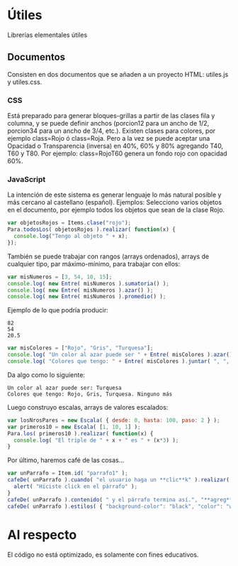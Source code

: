 # Útiles
Librerías elementales útiles
## Documentos
Consisten en dos documentos que se añaden a un proyecto HTML: utiles.js y utiles.css.

### CSS
Está preparado para generar bloques-grillas a partir de las clases fila y columna, y se puede definir anchos (porcion12 para un ancho de 1/2, porcion34 para un ancho de 3/4, etc.).
Existen clases para colores, por ejemplo class=Rojo ó class=Roja. Pero a la vez se puede aceptar una Opacidad o Transparencia (inversa) en 40%, 60% y 80% agregando T40, T60 y T80. Por ejemplo: class=RojoT60 genera un fondo rojo con opacidad 60%.

### JavaScript
La intención de este sistema es generar lenguaje lo más natural posible y más cercano al castellano (español).
Ejemplos:
Selecciono varios objetos en el documento, por ejemplo todos los objetos que sean de la clase Rojo.

```javascript
var objetosRojos = Items.clase("rojo");
Para.todosLos( objetosRojos ).realizar( function(x) {
  console.log("Tengo al objeto " + x);
});
```

También se puede trabajar con rangos (arrays ordenados), arrays de cualquier tipo, par máximo-mínimo, para trabajar con ellos:
```javascript
var misNumeros = [3, 54, 10, 15];
console.log( new Entre( misNumeros ).sumatoria() );
console.log( new Entre( misNumeros ).azar() );
console.log( new Entre( misNumeros ).promedio() );
```
Ejemplo de lo que podría producir:
```
82
54
20.5
```
```javascript
var misColores = ["Rojo", "Gris", "Turquesa"];
console.log( "Un color al azar puede ser " + Entre( misColores ).azar() );
console.log( "Colores que tengo: " + Entre( misColores ).juntar( ", ", "", ". Ninguno más" ) );
```
Da algo como lo siguiente:
```
Un color al azar puede ser: Turquesa
Colores que tengo: Rojo, Gris, Turquesa. Ninguno más
```

Luego construyo escalas, arrays de valores escalados:
```javascript
var losNrosPares = new Escala( { desde: 0, hasta: 100, paso: 2 } );
var primeros10 = new Escala( [1, 10, 1] );
Para.los( primeros10 ).realizar( function(x) { 
  console.log( "El triple de " + x + " es " + (x*3) );
}
```

Por último, haremos café de las cosas...
```javascript
var unParrafo = Item.id( "parrafo1" );
cafeDe( unParrafo ).cuando( "el usuario haga un **clic**k" ).realizar( function() {
  alert( "Hiciste click en el párrafo" );
}
cafeDe( unParrafo ).contenido( " y el párrafo termina así.", "**agreg**ar a lo último" );
cafeDe( unParrafo ).estilos( { "background-color": "black", "color": "white" } );
```

# Al respecto
El código no está optimizado, es solamente con fines educativos. 

